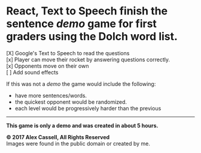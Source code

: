 <h1>React, Text to Speech finish the sentence <i><b>demo</b></i> game for first graders using the Dolch word list.</h1>

[X] Google's Text to Speech to read the questions<br/>
[x] Player can move their rocket by answering questions correctly.<br/>
[x] Opponents move on their own<br />
[ ] Add sound effects<br/>

If this was not a <i>demo</i> the game would include the following:
- have more sentences/words.
- the quickest opponent would be randomized.
- each level would be progressively harder than the previous
- - - -
<b>This game is only a demo and was created in about 5 hours.</b>

<b>© 2017 Alex Cassell, All Rights Reserved</b><br />
Images were found in the public domain or created by me.